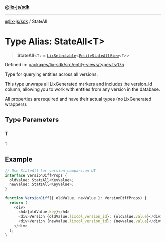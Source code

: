 [**@lix-js/sdk**](../README.md)

***

[@lix-js/sdk](../README.md) / StateAll

# Type Alias: StateAll\<T\>

> **StateAll**\<`T`\> = [`LixSelectable`](LixSelectable.md)\<[`EntityStateAllView`](EntityStateAllView.md)\<`T`\>\>

Defined in: [packages/lix-sdk/src/entity-views/types.ts:175](https://github.com/opral/monorepo/blob/3025726c2bce8185b41ef0b1b2f7cc069ebcf2b0/packages/lix-sdk/src/entity-views/types.ts#L175)

Type for querying entities across all versions.

This type unwraps all LixGenerated markers and includes the version_id column,
allowing you to work with entities from any version in the database.

All properties are required and have their actual types (no LixGenerated wrappers).

## Type Parameters

### T

`T`

## Example

```typescript
// Use StateAll for version comparison UI
interface VersionDiffProps {
  oldValue: StateAll<KeyValue>;
  newValue: StateAll<KeyValue>;
}

function VersionDiff({ oldValue, newValue }: VersionDiffProps) {
  return (
    <div>
      <h4>{oldValue.key}</h4>
      <div>Version {oldValue.lixcol_version_id}: {oldValue.value}</div>
      <div>Version {newValue.lixcol_version_id}: {newValue.value}</div>
    </div>
  );
}
```

